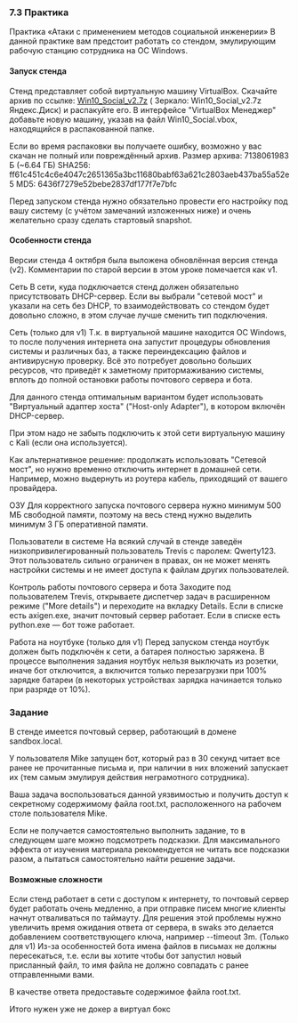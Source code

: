 ### 7.3 Практика

Практика «Атаки с применением методов социальной инженерии»
В данной практике вам предстоит работать со стендом, эмулирующим рабочую станцию сотрудника на ОС Windows.

#### Запуск стенда

Стенд представляет собой виртуальную машину VirtualBox. Скачайте архив по
ссылке: [Win10_Social_v2.7z](https://cybered-my.sharepoint.com/:u:/g/personal/v_karmanov_cyber-ed_ru/EczwFh8tWtBKpjMS-lpSsUABfmTah9Vn6Q0ppHMcrxDguQ?e=Enbf8B) (
Зеркало:
Win10_Social_v2.7z Яндекс.Диск) и распакуйте его. В интерфейсе "VirtualBox Менеджер" добавьте новую машину, указав на
файл Win10_Social.vbox, находящийся в распакованной папке.

Если во время распаковки вы получаете ошибку, возможно у вас скачан не полный или повреждённый архив.
Размер архива: 7138061983 Б (~6.64 ГБ)
SHA256: ff61c451c4c6e4047c2651365a3bc11680babf63a621c2803aeb437ba55a52e5
MD5: 6436f7279e52bebe2837df177f7e7bfc

Перед запуском стенда нужно обязательно провести его настройку под вашу систему (с учётом замечаний изложенных ниже) и
очень желательно сразу сделать стартовый snapshot.

#### Особенности стенда

Версии стенда
4 октября была выложена обновлённая версия стенда (v2). Комментарии по старой версии в этом уроке помечается как v1.

Сеть
В сети, куда подключается стенд должен обязательно присутствовать DHCP-сервер. Если вы выбрали "сетевой мост" и указали
на сеть без DHCP, то взаимодействовать со стендом будет довольно сложно, в этом случае лучше сменить тип подключения.

Сеть (только для v1)
Т.к. в виртуальной машине находится ОС Windows, то после получения интернета она запустит процедуры обновления системы и
различных баз, а также переиндексацию файлов и антивирусную проверку. Всё это потребует довольно больших ресурсов, что
приведёт к заметному притормаживанию системы, вплоть до полной остановки работы почтового сервера и бота.

Для данного стенда оптимальным вариантом будет использовать "Виртуальный адаптер хоста" ("Host-only Adapter"), в котором
включён DHCP-сервер.

При этом надо не забыть подключить к этой сети виртуальную машину с Kali (если она используется).

Как альтернативное решение: продолжать использовать "Сетевой мост", но нужно временно отключить интернет в домашней
сети. Например, можно выдернуть из роутера кабель, приходящий от вашего провайдера.

ОЗУ
Для корректного запуска почтового сервера нужно минимум 500 МБ свободной памяти, поэтому на весь стенд нужно выделить
минимум З ГБ оперативной памяти.

Пользователи в системе
На всякий случай в стенде заведён низкопривилегированный пользователь Trevis с паролем: Qwerty123. Этот пользователь
сильно ограничен в правах, он не может менять настройки системы и не имеет доступа к файлам других пользователей.

Контроль работы почтового сервера и бота
Заходите под пользователем Trevis, открываете диспетчер задач в расширенном режиме ("More details") и переходите на
вкладку Details. Если в списке есть axigen.exe, значит почтовый сервер работает. Если в списке есть python.exe — бот
тоже работает.

Работа на ноутбуке (только для v1)
Перед запуском стенда ноутбук должен быть подключён к сети, а батарея полностью заряжена. В процессе выполнения задания
ноутбук нельзя выключать из розетки, иначе бот отключится, а включится только перезагрузки при 100% зарядке батареи (в
некоторых устройствах зарядка начинается только при разряде от 10%).

### Задание

В стенде имеется почтовый сервер, работающий в домене sandbox.local.

У пользователя Mike запущен бот, который раз в 30 секунд читает все ранее не прочитанные письма и, при наличии в них
вложений запускает их (тем самым эмулируя действия неграмотного сотрудника).

Ваша задача воспользоваться данной уязвимостью и получить доступ к секретному содержимому файла root.txt, расположенного
на рабочем столе пользователя Mike.

Если не получается самостоятельно выполнить задание, то в следующем шаге можно подсмотреть подсказки. Для максимального
эффекта от изучения материала рекомендуется не читать все подсказки разом, а пытаться самостоятельно найти решение
задачи.

#### Возможные сложности
Если стенд работает в сети с доступом к интернету, то почтовый сервер будет работать очень медленно, а при отправке
писем многие клиенты начнут отваливаться по таймауту. Для решения этой проблемы нужно увеличить время ожидания ответа от
сервера, в swaks это делается добавлением соответствующего ключа, например --timeout 3m.
(Только для v1) Из-за особенностей бота имена файлов в письмах не должны пересекаться, т.е. если вы хотите чтобы бот
запустил новый присланный файл, то имя файла не должно совпадать с ранее отправленными вами.

В качестве ответа предоставьте содержимое файла root.txt.

Итого нужен уже не докер а виртуал бокс
```commandline

```